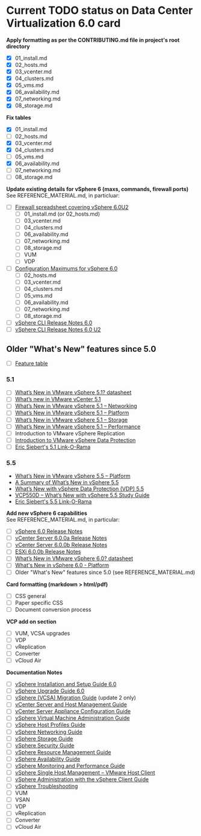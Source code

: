
# Current TODO status on Data Center Virtualization 6.0 card

**Apply formatting as per the CONTRIBUTING.md file in project's root directory**
- [x] 01_install.md
- [x] 02_hosts.md
- [x] 03_vcenter.md
- [x] 04_clusters.md
- [x] 05_vms.md
- [x] 06_availability.md
- [x] 07_networking.md
- [x] 08_storage.md  

**Fix tables**
- [x] 01_install.md
- [ ] 02_hosts.md
- [x] 03_vcenter.md
- [x] 04_clusters.md
- [ ] 05_vms.md
- [x] 06_availability.md
- [ ] 07_networking.md
- [ ] 08_storage.md  

**Update existing details for vSphere 6 (maxs, commands, firewall ports)**  
See REFERENCE_MATERIAL.md, in particluar:  
- [ ] [Firewall spreadsheet covering vSphere 6.0U2](https://communities.vmware.com/docs/DOC-33303)
  - [ ] 01_install.md  (or 02_hosts.md)
  - [ ] 03_vcenter.md
  - [ ] 04_clusters.md
  - [ ] 06_availability.md
  - [ ] 07_networking.md
  - [ ] 08_storage.md 
  - [ ] VUM
  - [ ] VDP 
- [ ] [Configuration Maximums for vSphere 6.0](https://www.vmware.com/pdf/vsphere6/r60/vsphere-60-configuration-maximums.pdf)  
  - [ ] 02_hosts.md
  - [ ] 03_vcenter.md
  - [ ] 04_clusters.md 
  - [ ] 05_vms.md
  - [ ] 06_availability.md
  - [ ] 07_networking.md
  - [ ] 08_storage.md 
- [ ] [vSphere CLI Release Notes 6.0](https://www.vmware.com/support/developer/vcli/vcli60/vsp6_60_vcli_relnotes.html)  
- [ ] [vSphere CLI Release Notes 6.0 U2](http://pubs.vmware.com/Release_Notes/en/vcli/60/vsp6_602_vcli_relnotes.html)  
 
## Older "What's New" features since 5.0
- [ ] [Feature table](http://www.vmwarearena.com/wp-content/uploads/2015/02/Difference-between-vSphere-5.05.1-5.5-6.0.jpg)
### 5.1
- [ ] [What’s New in VMware vSphere 5.1? datasheet](http://www.vmware.com/files/pdf/products/vsphere/vmware-what-is-new-vsphere51.pdf)
- [ ] [What’s new in VMware vCenter 5.1](http://www.vmware.com/files/pdf/techpaper/Whats-New-VMware-vCenter-Server-51-Technical-Whitepaper.pdf)
- [ ] [What’s New in VMware vSphere 5.1 – Networking](http://www.vmware.com/files/pdf/techpaper/Whats-New-VMware-vSphere-51-Network-Technical-Whitepaper.pdf)
- [ ] [What’s New in VMware vSphere 5.1 – Platform](http://www.vmware.com/files/pdf/techpaper/Whats-New-VMware-vSphere-51-Platform-Technical-Whitepaper.pdf)
- [ ] [What’s New in VMware vSphere 5.1 – Storage](http://www.vmware.com/files/pdf/techpaper/Whats-New-VMware-vSphere-51-Storage-Technical-Whitepaper.pdf)
- [ ] [What’s New in VMware vSphere 5.1 – Performance](http://www.vmware.com/files/pdf/techpaper/Whats-New-VMware-vSphere-51-Performance-Technical-Whitepaper.pdf)
- [ ] Introduction to VMware vSphere Replication
- [ ] [Introduction to VMware vSphere Data Protection](http://www.vmware.com/files/pdf/techpaper/Introduction-to-Data-Protection.pdf)
- [ ] [Eric Siebert's 5.1 Link-O-Rama](http://vsphere-land.com/news/vsphere-51-link-o-rama.html)

### 5.5
- [What’s New in VMware vSphere 5.5 – Platform](http://www.vmware.com/content/dam/digitalmarketing/vmware/en/pdf/whitepaper/vsphere/vmw-white-paper-vsphr-5.5-pltfrm.pdf)
- [A Summary of What’s New in vSphere 5.5](https://blogs.vmware.com/vsphere/2013/09/a-summary-of-whats-new-in-vsphere-5-5.html)
- [What’s New with vSphere Data Protection (VDP) 5.5](http://blogs.vmware.com/vsphere/2013/09/whats-new-with-vdp55.html)
- [VCP550D – What’s New with vSphere 5.5 Study Guide](http://www.jasongaudreau.com/2014/10/vcp550d-whats-new-with-vsphere-55-study.html)
- [Eric Siebert's 5.5 Link-O-Rama](http://vsphere-land.com/news/vsphere-55-link-o-rama.html)

**Add new vSphere 6 capabilities**  
See REFERENCE_MATERIAL.md, in particular:  
- [ ] [vSphere 6.0 Release Notes](https://www.vmware.com/support/vsphere6/doc/vsphere-esxi-vcenter-server-60-release-notes.html)
- [ ] [vCenter Server 6.0.0a Release Notes](https://www.vmware.com/support/vsphere6/doc/vsphere-vcenter-server-600a-release-notes.html)
- [ ] [vCenter Server 6.0.0b Release Notes](https://www.vmware.com/support/vsphere6/doc/vsphere-vcenter-server-600b-release-notes.html)
- [ ] [ESXi 6.0.0b Release Notes](https://www.vmware.com/support/vsphere6/doc/vsphere-esxi-600b-release-notes.html)
- [ ] [What’s New in VMware vSphere 6.0? datasheet](http://www.vmware.com/content/dam/digitalmarketing/vmware/en/pdf/products/vsphere/vmware-vsphere-whats-new.pdf)
- [ ] [What's New in vSphere 6.0 - Platform](http://www.vmware.com/files/pdf/vsphere/VMW-WP-vSPHR-Whats-New-6-0-PLTFRM.pdf)
- [ ] Older "What's New" features since 5.0 (see REFERENCE_MATERIAL.md)

**Card formatting (markdown > html/pdf)**  
- [ ] CSS general
- [ ] Paper specific CSS
- [ ] Document conversion process

**VCP add on section**
- [ ] VUM, VCSA upgrades
- [ ] VDP
- [ ] vReplication
- [ ] Converter
- [ ] vCloud Air

**Documentation Notes**
- [ ] [vSphere Installation and Setup Guide 6.0](http://pubs.vmware.com/vsphere-60/topic/com.vmware.ICbase/PDF/vsphere-esxi-vcenter-server-60-installation-setup-guide.pdf)
- [ ] [vSphere Upgrade Guide 6.0](http://pubs.vmware.com/vsphere-60/topic/com.vmware.ICbase/PDF/vsphere-esxi-vcenter-server-60-upgrade-guide.pdf)
- [ ] [vSphere (VCSA) Migration Guide](http://pubs.vmware.com/vsphere-60/topic/com.vmware.ICbase/PDF/vsphere-vcenter-server-602-migration-guide.pdf) (update 2 only)
- [ ] [vCenter Server and Host Management Guide](http://pubs.vmware.com/vsphere-60/topic/com.vmware.ICbase/PDF/vsphere-esxi-vcenter-server-60-host-management-guide.pdf)
- [ ] [vCenter Server Appliance Configuration Guide](http://pubs.vmware.com/vsphere-60/topic/com.vmware.ICbase/PDF/vsphere-esxi-vcenter-server-60-appliance-configuration-guide.pdf)
- [ ] [vSphere Virtual Machine Administration Guide](http://pubs.vmware.com/vsphere-60/topic/com.vmware.ICbase/PDF/vsphere-esxi-vcenter-server-60-virtual-machine-admin-guide.pdf)
- [ ] [vSphere Host Profiles Guide](http://pubs.vmware.com/vsphere-60/topic/com.vmware.ICbase/PDF/vsphere-esxi-vcenter-server-60-host-profiles-guide.pdf)
- [ ] [vSphere Networking Guide](http://pubs.vmware.com/vsphere-60/topic/com.vmware.ICbase/PDF/vsphere-esxi-vcenter-server-60-networking-guide.pdf)
- [ ] [vSphere Storage Guide](http://pubs.vmware.com/vsphere-60/topic/com.vmware.ICbase/PDF/vsphere-esxi-vcenter-server-60-storage-guide.pdf)
- [ ] [vSphere Security Guide](http://pubs.vmware.com/vsphere-60/topic/com.vmware.ICbase/PDF/vsphere-esxi-vcenter-server-60-security-guide.pdf)
- [ ] [vSphere Resource Management Guide](http://pubs.vmware.com/vsphere-60/topic/com.vmware.ICbase/PDF/vsphere-esxi-vcenter-server-60-resource-management-guide.pdf)
- [ ] [vSphere Availability Guide](http://pubs.vmware.com/vsphere-60/topic/com.vmware.ICbase/PDF/vsphere-esxi-vcenter-server-60-availability-guide.pdf)
- [ ] [vSphere Monitoring and Performance Guide](http://pubs.vmware.com/vsphere-60/topic/com.vmware.ICbase/PDF/vsphere-esxi-vcenter-server-60-monitoring-performance-guide.pdf)
- [ ] [vSphere Single Host Management – VMware Host Client](http://pubs.vmware.com/vsphere-60/topic/com.vmware.ICbase/PDF/vsphere-html-host-client-18-guide.pdf)
- [ ] [vSphere Administration with the vSphere Client Guide](http://pubs.vmware.com/vsphere-60/topic/com.vmware.ICbase/PDF/vsphere-esxi-vcenter-server-60-client-administration-guide.pdf)
- [ ] [vSphere Troubleshooting](http://pubs.vmware.com/vsphere-60/topic/com.vmware.ICbase/PDF/vsphere-esxi-vcenter-server-60-troubleshooting-guide.pdf)
- [ ] VUM
- [ ] VSAN
- [ ] VDP
- [ ] vReplication
- [ ] Converter
- [ ] vCloud Air